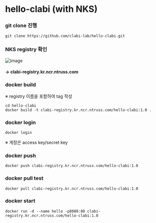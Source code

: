 # hello-clabi (with NKS)
### git clone 진행
```
git clone https://github.com/clabi-lab/hello-clabi.git
```
### NKS registry 확인
![image](https://github.com/clabi-lab/hello-clabi/assets/138098979/f0db3409-3721-40b0-ad5c-a8744e5fd386)

#### -> clabi-registry.kr.ncr.ntruss.com

### docker build
※ registry 이름을 포함하여 tag 작성
```
cd hello-clabi
docker build -t clabi-registry.kr.ncr.ntruss.com/hello-clabi:1.0 .
```

### docker login
```
docker login
```
※ 계정은 access key/secret key

### docker push
```
docker push clabi-registry.kr.ncr.ntruss.com/hello-clabi:1.0
```

### docker pull test
```
docker pull clabi-registry.kr.ncr.ntruss.com/hello-clabi:1.0
```

### docker start
```
docker run -d --name hello -p8080:80 clabi-registry.kr.ncr.ntruss.com/hello-clabi:1.0
```

